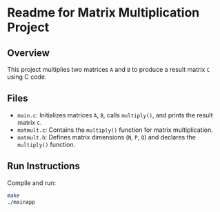 # Readme for Matrix Multiplication Project

## Overview
This project multiplies two matrices `A` and `B` to produce a result matrix `C` using C code.

## Files
- `main.c`: Initializes matrices `A`, `B`, calls `multiply()`, and prints the result matrix `C`.
- `matmult.c`: Contains the `multiply()` function for matrix multiplication.
- `matmult.h`: Defines matrix dimensions (`N`, `P`, `Q`) and declares the `multiply()` function.

## Run Instructions
Compile and run:
```sh
make
./mainapp
```

